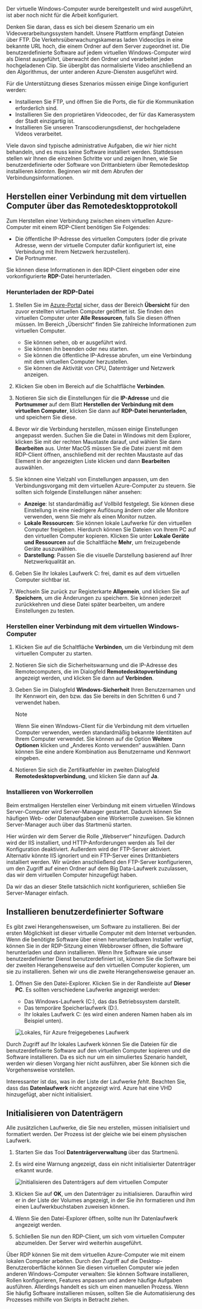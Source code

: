 Der virtuelle Windows-Computer wurde bereitgestellt und wird ausgeführt, ist aber noch nicht für die Arbeit konfiguriert.

Denken Sie daran, dass es sich bei diesem Szenario um ein Videoverarbeitungssystem handelt. Unsere Plattform empfängt Dateien über FTP. Die Verkehrsüberwachungskameras laden Videoclips in eine bekannte URL hoch, die einem Ordner auf dem Server zugeordnet ist. Die benutzerdefinierte Software auf jedem virtuellen Windows-Computer wird als Dienst ausgeführt, überwacht den Ordner und verarbeitet jeden hochgeladenen Clip. Sie übergibt das normalisierte Video anschließend an den Algorithmus, der unter anderen Azure-Diensten ausgeführt wird.

Für die Unterstützung dieses Szenarios müssen einige Dinge konfiguriert werden:

- Installieren Sie FTP, und öffnen Sie die Ports, die für die Kommunikation erforderlich sind.
- Installieren Sie den proprietären Videocodec, der für das Kamerasystem der Stadt einzigartig ist.
- Installieren Sie unseren Transcodierungsdienst, der hochgeladene Videos verarbeitet.

Viele davon sind typische administrative Aufgaben, die wir hier nicht behandeln, und es muss keine Software installiert werden. Stattdessen stellen wir Ihnen die einzelnen Schritte vor und zeigen Ihnen, wie Sie benutzerdefinierte oder Software von Drittanbietern über Remotedesktop installieren _könnten_. Beginnen wir mit dem Abrufen der Verbindungsinformationen.

## <a name="connect-to-the-vm-with-remote-desktop-protocol"></a>Herstellen einer Verbindung mit dem virtuellen Computer über das Remotedesktopprotokoll

Zum Herstellen einer Verbindung zwischen einem virtuellen Azure-Computer mit einem RDP-Client benötigen Sie Folgendes:

- Die öffentliche IP-Adresse des virtuellen Computers (oder die private Adresse, wenn der virtuelle Computer dafür konfiguriert ist, eine Verbindung mit Ihrem Netzwerk herzustellen).
- Die Portnummer.

Sie können diese Informationen in den RDP-Client eingeben oder eine vorkonfigurierte **RDP**-Datei herunterladen.

### <a name="download-the-rdp-file"></a>Herunterladen der RDP-Datei

1. Stellen Sie im [Azure-Portal](https://portal.azure.com?azure-portal=true) sicher, dass der Bereich **Übersicht** für den zuvor erstellten virtuellen Computer geöffnet ist. Sie finden den virtuellen Computer unter **Alle Ressourcen**, falls Sie diesen öffnen müssen. Im Bereich „Übersicht“ finden Sie zahlreiche Informationen zum virtuellen Computer.

    - Sie können sehen, ob er ausgeführt wird.
    - Sie können ihn beenden oder neu starten.
    - Sie können die öffentliche IP-Adresse abrufen, um eine Verbindung mit dem virtuellen Computer herzustellen.
    - Sie können die Aktivität von CPU, Datenträger und Netzwerk anzeigen.

1. Klicken Sie oben im Bereich auf die Schaltfläche **Verbinden**.

1. Notieren Sie sich die Einstellungen für die **IP-Adresse** und die **Portnummer** auf dem Blatt **Herstellen der Verbindung mit dem virtuellen Computer**, klicken Sie dann auf **RDP-Datei herunterladen**, und speichern Sie diese.

1. Bevor wir die Verbindung herstellen, müssen einige Einstellungen angepasst werden. Suchen Sie die Datei in Windows mit dem Explorer, klicken Sie mit der rechten Maustaste darauf, und wählen Sie dann **Bearbeiten** aus. Unter MacOS müssen Sie die Datei zuerst mit dem RDP-Client öffnen, anschließend mit der rechten Maustaste auf das Element in der angezeigten Liste klicken und dann **Bearbeiten** auswählen.

1. Sie können eine Vielzahl von Einstellungen anpassen, um den Verbindungsvorgang mit dem virtuellen Azure-Computer zu steuern. Sie sollten sich folgende Einstellungen näher ansehen:

    - **Anzeige**: Ist standardmäßig auf Vollbild festgelegt. Sie können diese Einstellung in eine niedrigere Auflösung ändern oder alle Monitore verwenden, wenn Sie mehr als einen Monitor nutzen.
    - **Lokale Ressourcen**: Sie können lokale Laufwerke für den virtuellen Computer freigeben. Hierdurch können Sie Dateien von Ihrem PC auf den virtuellen Computer kopieren. Klicken Sie unter **Lokale Geräte und Ressourcen** auf die Schaltfläche **Mehr**, um freizugebende Geräte auszuwählen.
    - **Darstellung**: Passen Sie die visuelle Darstellung basierend auf Ihrer Netzwerkqualität an.

1. Geben Sie Ihr lokales Laufwerk C: frei, damit es auf dem virtuellen Computer sichtbar ist.

1. Wechseln Sie zurück zur Registerkarte **Allgemein**, und klicken Sie auf **Speichern**, um die Änderungen zu speichern. Sie können jederzeit zurückkehren und diese Datei später bearbeiten, um andere Einstellungen zu testen.

### <a name="connect-to-the-windows-vm"></a>Herstellen einer Verbindung mit dem virtuellen Windows-Computer

1. Klicken Sie auf die Schaltfläche **Verbinden**, um die Verbindung mit dem virtuellen Computer zu starten.

1. Notieren Sie sich die Sicherheitswarnung und die IP-Adresse des Remotecomputers, die im Dialogfeld **Remotedesktopverbindung** angezeigt werden, und klicken Sie dann auf **Verbinden**.

1. Geben Sie im Dialogfeld **Windows-Sicherheit** Ihren Benutzernamen und Ihr Kennwort ein, den bzw. das Sie bereits in den Schritten 6 und 7 verwendet haben.
    
    > [!NOTE]
    > Wenn Sie einen Windows-Client für die Verbindung mit dem virtuellen Computer verwenden, werden standardmäßig bekannte Identitäten auf Ihrem Computer verwendet. Sie können auf die Option **Weitere Optionen** klicken und „Anderes Konto verwenden“ auswählen. Dann können Sie eine andere Kombination aus Benutzername und Kennwort eingeben.
    
1. Notieren Sie sich die Zertifikatfehler im zweiten Dialogfeld **Remotedesktopverbindung**, und klicken Sie dann auf **Ja**.

### <a name="install-worker-roles"></a>Installieren von Workerrollen

Beim erstmaligen Herstellen einer Verbindung mit einem virtuellen Windows Server-Computer wird Server-Manager gestartet. Dadurch können Sie häufigen Web- oder Datenaufgaben eine Workerrolle zuweisen. Sie können Server-Manager auch über das Startmenü starten.

Hier würden wir dem Server die Rolle „Webserver“ hinzufügen. Dadurch wird der IIS installiert, und HTTP-Anforderungen werden als Teil der Konfiguration deaktiviert. Außerdem wird der FTP-Server aktiviert. Alternativ könnte IIS ignoriert und ein FTP-Server eines Drittanbieters installiert werden. Wir würden anschließend den FTP-Server konfigurieren, um den Zugriff auf einen Ordner auf dem Big Data-Laufwerk zuzulassen, das wir dem virtuellen Computer hinzugefügt haben.

Da wir das an dieser Stelle tatsächlich nicht konfigurieren, schließen Sie Server-Manager einfach.

## <a name="install-custom-software"></a>Installieren benutzerdefinierter Software

Es gibt zwei Herangehensweisen, um Software zu installieren. Bei der ersten Möglichkeit ist dieser virtuelle Computer mit dem Internet verbunden. Wenn die benötigte Software über einen herunterladbaren Installer verfügt, können Sie in der RDP-Sitzung einen Webbrowser öffnen, die Software herunterladen und dann installieren. Wenn Ihre Software wie unser benutzerdefinierter Dienst benutzerdefiniert ist, können Sie die Software bei der zweiten Herangehensweise auf den virtuellen Computer kopieren, um sie zu installieren. Sehen wir uns die zweite Herangehensweise genauer an.

1. Öffnen Sie den Datei-Explorer. Klicken Sie in der Randleiste auf **Dieser PC**. Es sollten verschiedene Laufwerke angezeigt werden:

    - Das Windows-Laufwerk (C:), das das Betriebssystem darstellt.
    - Das temporäre Speicherlaufwerk (D:).
    - Ihr lokales Laufwerk C: (es wird einen anderen Namen haben als im Beispiel unten).

    ![Lokales, für Azure freigegebenes Laufwerk](../media-drafts/6-drive-list.png)

Durch Zugriff auf Ihr lokales Laufwerk können Sie die Dateien für die benutzerdefinierte Software auf den virtuellen Computer kopieren und die Software installieren. Da es sich nur um ein simuliertes Szenario handelt, werden wir diesen Vorgang hier nicht ausführen, aber Sie können sich die Vorgehensweise vorstellen.

Interessanter ist das, was in der Liste der Laufwerke _fehlt_. Beachten Sie, dass das **Datenlaufwerk** nicht angezeigt wird. Azure hat eine VHD hinzugefügt, aber nicht initialisiert.

## <a name="initialize-data-disks"></a>Initialisieren von Datenträgern

Alle zusätzlichen Laufwerke, die Sie neu erstellen, müssen initialisiert und formatiert werden. Der Prozess ist der gleiche wie bei einem physischen Laufwerk.

1. Starten Sie das Tool **Datenträgerverwaltung** über das Startmenü.

1. Es wird eine Warnung angezeigt, dass ein nicht initialisierter Datenträger erkannt wurde.

    ![Initialisieren des Datenträgers auf dem virtuellen Computer](../media-drafts/6-disk-management.png)

1. Klicken Sie auf **OK**, um den Datenträger zu initialisieren. Daraufhin wird er in der Liste der Volumes angezeigt, in der Sie ihn formatieren und ihm einen Laufwerkbuchstaben zuweisen können.

1. Wenn Sie den Datei-Explorer öffnen, sollte nun Ihr Datenlaufwerk angezeigt werden.

1. Schließen Sie nun den RDP-Client, um sich vom virtuellen Computer abzumelden. Der Server wird weiterhin ausgeführt.

Über RDP können Sie mit dem virtuellen Azure-Computer wie mit einem lokalen Computer arbeiten. Durch den Zugriff auf die Desktop-Benutzeroberfläche können Sie diesen virtuellen Computer wie jeden anderen Windows-Computer verwalten: Sie können Software installieren, Rollen konfigurieren, Features anpassen und andere häufige Aufgaben ausführen. Allerdings handelt es sich um einen manuellen Prozess. Wenn Sie häufig Software installieren müssen, sollten Sie die Automatisierung des Prozesses mithilfe von Skripts in Betracht ziehen.